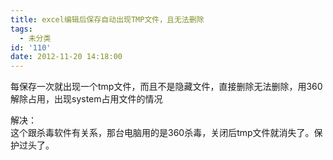 ```yaml
---
title: excel编辑后保存自动出现TMP文件，且无法删除
tags:
  - 未分类
id: '110'
date: 2012-11-20 14:18:00
---
```


每保存一次就出现一个tmp文件，而且不是隐藏文件，直接删除无法删除，用360解除占用，出现system占用文件的情况  
  
解决：  
这个跟杀毒软件有关系，那台电脑用的是360杀毒，关闭后tmp文件就消失了。保护过头了。